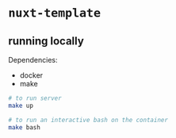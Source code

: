 # `nuxt-template`

## running locally

Dependencies:
- docker
- make

```bash
# to run server
make up

# to run an interactive bash on the container
make bash
```
